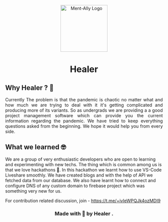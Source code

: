 <p align='center'><img src='https://github.com/kaal-coder/Healer/blob/main/Healer%20Logo.png' width="150"alt="Ment-Ally Logo" ></p>
<h1 align='center'> Healer</h1>
<h2>Why Healer ? &#x1F914;</h2>
<p align='justify'>
Currently The problem is that the pandemic is chaotic no matter what and how much we are trying to deal with it it's getting complicated and producing more of its variants. So as undergrads we are providing a a good project management software which can provide you the current information regarding the pandemic. We have tried to keep everything questions asked from the beginning. We hope it would help you from every side.
</p>

  ## What we learned 🤓
We are a group of very enthusiastic developers who are open to learning and experimenting with new techs. The thing which is common among us is that we love hackathons 🤩. In this hackathon we learnt how to use VS-Code Liveshare smoothly. We have created blogs and with the help of API we fetched data from our database. We also have learnt how to connect and configure DNS of any custom domain to firebase project which was something very new for us. 


For contribution related discussion, join -  https://t.me/+ivIeWPQJk4ozMDI9

<h3 align="center">Made with 💝 by Healer .</h3>
